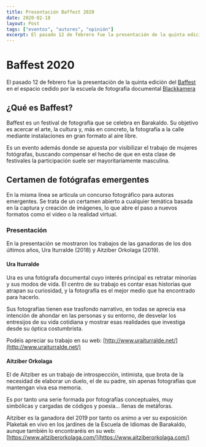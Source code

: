 ```yaml
---
title: Presentación Baffest 2020
date: 2020-02-18
layout: Post
tags: ["eventos", "autores", "opinión"]
excerpt: El pasado 12 de febrero fue la presentación de la quinta edición del Baffest en el espacio cedido por la escuela de fotografía documental Blackkamera.
---
```


# Baffest 2020

<Photo class="w-full h-auto my-5" name="baffest_2020.jpg" />

El pasado 12 de febrero fue la presentación de la quinta edición del [Baffest](https://baffest.eus/) en el espacio cedido por la escuela de fotografía documental [Blackkamera](http://blackkamera.com/)

## ¿Qué es Baffest?

Baffest es un festival de fotografía que se celebra en Barakaldo. Su objetivo es acercar el arte, la cultura y, más en concreto, la fotografía a la calle mediante instalaciones en gran formato al aire libre.

Es un evento además donde se apuesta por visibilizar el trabajo de mujeres fotógrafas, buscando compensar el hecho de que en esta clase de festivales la participación suele ser mayoritariamente masculina.

## Certamen de fotógrafas emergentes

En la misma línea se articula un concurso fotográfico para autoras emergentes. Se trata de un certamen abierto a cualquier temática basada en la captura y creación de imágenes, lo que abre el paso a nuevos formatos como el vídeo o la realidad virtual.

### Presentación

En la presentación se mostraron los trabajos de las ganadoras de los dos últimos años, Ura Iturralde (2018) y Aitziber Orkolaga (2019).

<div class="flex flex-col items-center md:flex-row lg:flex-row xl:flex-row mt-5 mb-10">

<Photo class="bio-photo mr-10" name="ura_iturralde.jpg" />

<div class="flex flex-col">
<h4> Ura Iturralde </h4>

Ura es una fotógrafa documental cuyo interés principal es retratar minorías y sus modos de vida. El centro de su trabajo es contar esas historias que atrapan su curiosidad, y la fotografía es el mejor medio que ha encontrado para hacerlo.

Sus fotografías tienen ese trasfondo narrativo, en todas se aprecia esa intención de ahondar en las personas y su entorno, de desvelar los entresijos de su vida cotidiana y mostrar esas realidades que investiga desde su óptica costumbrista.

Podéis apreciar su trabajo en su web: [http://www.uraiturralde.net/](http://www.uraiturralde.net/)

</div>
</div>

<div class="flex flex-col items-center md:flex-row lg:flex-row xl:flex-row">

<Photo class="bio-photo mr-10" name="aitziber_orkolaga.jpg" />

<div class="flex flex-col">
<h4> Aitziber Orkolaga </h4>

El de Aitziber es un trabajo de introspección, intimista, que brota de la necesidad de elaborar un duelo, el de su padre, sin apenas fotografías que mantengan viva esa memoria.

Es por tanto una serie formada por fotografías conceptuales, muy simbólicas y cargadas de códigos y poesía... llenas de metáforas.

Aitziber es la ganadora del 2019 por tanto os animo a ver su exposición Plaketak en vivo en los jardines de la Escuela de Idiomas de Barakaldo, aunque también lo encontraréis en su web: [https://www.aitziberorkolaga.com/](https://www.aitziberorkolaga.com/)

</div>

</div>
